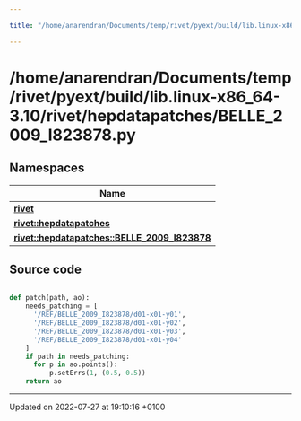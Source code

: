 ```yaml
---

title: "/home/anarendran/Documents/temp/rivet/pyext/build/lib.linux-x86_64-3.10/rivet/hepdatapatches/BELLE_2009_I823878.py"

---
```


# /home/anarendran/Documents/temp/rivet/pyext/build/lib.linux-x86_64-3.10/rivet/hepdatapatches/BELLE_2009_I823878.py



## Namespaces

| Name           |
| -------------- |
| **[rivet](http://example.org/namespaces/namespacerivet/)**  |
| **[rivet::hepdatapatches](http://example.org/namespaces/namespacerivet_1_1hepdatapatches/)**  |
| **[rivet::hepdatapatches::BELLE_2009_I823878](http://example.org/namespaces/namespacerivet_1_1hepdatapatches_1_1belle__2009__i823878/)**  |




## Source code

```python

def patch(path, ao):
    needs_patching = [ 
      '/REF/BELLE_2009_I823878/d01-x01-y01',
      '/REF/BELLE_2009_I823878/d01-x01-y02',
      '/REF/BELLE_2009_I823878/d01-x01-y03',
      '/REF/BELLE_2009_I823878/d01-x01-y04'
    ]
    if path in needs_patching:
      for p in ao.points():
          p.setErrs(1, (0.5, 0.5))
    return ao
```


-------------------------------

Updated on 2022-07-27 at 19:10:16 +0100
